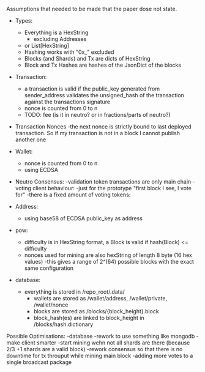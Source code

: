 Assumptions that needed to be made that the paper dose not state.
- Types:
	- Everything is a HexString
		- excluding Addresses
	- or List[HexString]
	- Hashing works with "0x_" excluded
	- Blocks (and Shards) and Tx are dicts of HexString
	- Block and Tx Hashes are hashes of the JsonDict of the blocks

- Transaction:
	- a transaction is valid if the public_key generated from sender_address validates the unsigned_hash of the transaction against the transactions signature
	- nonce is counted from 0 to n
	- TODO: fee (is it in neutro? or in fractions/parts of neutro?)

- Transaction Nonces
	-the next nonce is strictly bound to last deployed transaction. So if my transaction is not in a block I cannot publish another one

- Wallet:
	- nonce is counted from 0 to n
	- using ECDSA 

- Neutro Consensus:
	-validation token transactions are only main chain
	-voting client behaviour:
		-just for the prototype "first block I see, I vote for"	
	-there is a fixed amount of voting tokens: 


- Address:
	- using base58 of ECDSA public_key as address

- pow:
	- difficulty is in HexString format, a Block is valid if hash(Block) <= difficulty
	- nonces used for mining are also hexString of length 8 byte (16 hex values)
		-this gives a range of 2^(64) possible blocks with the exact same configuration

- database:
	- everything is stored in /repo_root/.data/
		- wallets are stored as /wallet/address, /wallet/private, /wallet/nonce
		- blocks are stored as /blocks/{block_height}.block
		- block_hash(es) are linked to block_height in /blocks/hash.dictionary


Possible Optimisations:
	-database
		-rework to use something like mongodb
	-make client smarter
		-start mining wehn not all shards are there (because 2/3 +1 shards are a valid block)
	-rework consensus so that there is no downtime for tx throuput while mining main block
	-adding more votes to a single broadcast package